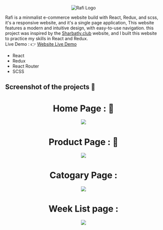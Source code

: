 <div style="text-align: center; height="500px">
  <img src="/src/images/logo-images/fulllogo_transparent.png" alt="Rafi Logo"/>
</div>
<p>
Rafi is a minmalist e-commerce website build with React, Redux, and scss, it's a responsive website, and it's a single page application, This website features a modern and intuitive design, with easy-to-use navigation.
this project was inspired by the <a href="https://www.sharbatly.club/">Sharbatly.club</a>  website, and I built this website to practice my skills in React and Redux.
<br/>
Live Demo : &#128073; <a href="">Website Live Demo</a>
</p>
<ul>
<li>React</li>
<li>Redux</li>
<li>React Router</li>
<li>SCSS</li>
</ul>
<h2>Screenshot of the projects 📸</h2>
<div style="text-align: center;">
<h1>Home Page : 🏡</h1>
<img src="./src/images/Rafi-Projects-screenshots/HomePage.png">
<h1>Product Page : 🎁</h1>
<img src="./src/images/Rafi-Projects-screenshots/ProductPage.png">
<h1>Catogary Page :</h1> 
<img src="./src/images/Rafi-Projects-screenshots/CatogaryPage.png">
<h1>Week List page :</h1>
<img src="./src/images/Rafi-Projects-screenshots/WeekListPage.png">
</div>
